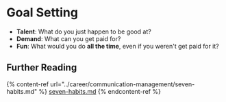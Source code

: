 # Goal Setting

* **Talent**: What do you just happen to be good at?
* **Demand**: What can you get paid for?
* **Fun**: What would you do **all the time**, even if you weren't get paid for it?

## Further Reading

{% content-ref url="../career/communication-management/seven-habits.md" %}
[seven-habits.md](../career/communication-management/seven-habits.md)
{% endcontent-ref %}
